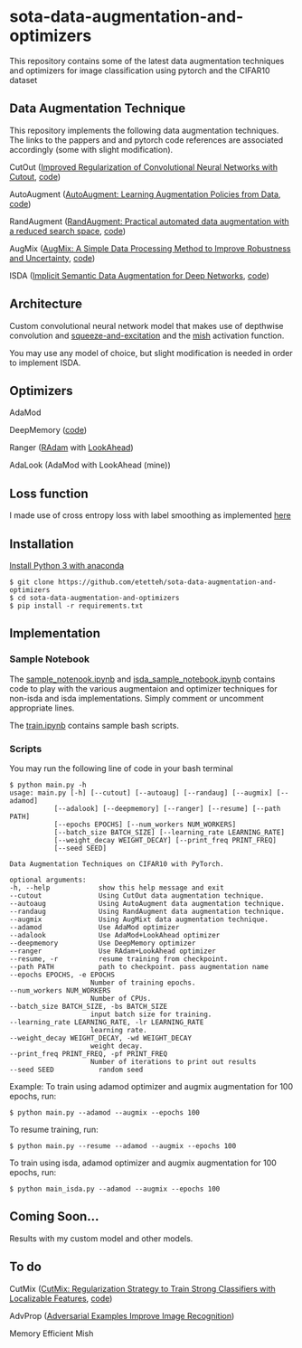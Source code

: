 # sota-data-augmentation-and-optimizers
This repository contains some of the latest data augmentation techniques and optimizers for image classification using pytorch and the CIFAR10 dataset

## Data Augmentation Technique
This repository implements the following data augmentation techniques. The links to the pappers and and pytorch code references are associated accordingly (some with slight modification).

CutOut ([Improved Regularization of Convolutional Neural Networks with Cutout](https://arxiv.org/pdf/1708.04552.pdf), [code](https://github.com/uoguelph-mlrg/Cutout))

AutoAugment ([AutoAugment: Learning Augmentation Policies from Data](https://arxiv.org/abs/1805.09501v1), [code](https://github.com/DeepVoltaire/AutoAugment))

RandAugment ([RandAugment: Practical automated data augmentation with a reduced search space](https://arxiv.org/pdf/1909.13719v2.pdf), [code](https://github.com/ildoonet/pytorch-randaugment))

AugMix ([AugMix: A Simple Data Processing Method to Improve Robustness and Uncertainty](https://arxiv.org/pdf/1912.02781v1.pdf), [code](https://github.com/google-research/augmix))

ISDA ([Implicit Semantic Data Augmentation for Deep Networks](https://arxiv.org/pdf/1909.12220v4.pdf), [code](https://github.com/blackfeather-wang/ISDA-for-Deep-Networks))

## Architecture
Custom convolutional neural network model that makes use of depthwise convolution and [squeeze-and-excitation](https://arxiv.org/pdf/1709.01507v4.pdf) and the [mish](https://arxiv.org/pdf/1908.08681v2.pdf) activation function.

You may use any model of choice, but slight modification is needed in order to implement ISDA.

## Optimizers
AdaMod

DeepMemory ([code](https://github.com/lessw2020/Best-Deep-Learning-Optimizers)) 

Ranger ([RAdam](https://arxiv.org/pdf/1908.03265v1.pdf) with [LookAhead](https://arxiv.org/abs/1907.08610)) 

AdaLook (AdaMod with LookAhead (mine)) 

## Loss function
I made use of cross entropy loss with label smoothing as implemented [here](https://github.com/eladhoffer/utils.pytorch/blob/master/cross_entropy.py)

## Installation
[Install Python 3 with anaconda](https://www.continuum.io/downloads)

    $ git clone https://github.com/etetteh/sota-data-augmentation-and-optimizers
    $ cd sota-data-augmentation-and-optimizers
    $ pip install -r requirements.txt

## Implementation
### Sample Notebook
The [sample_notenook.ipynb](https://github.com/etetteh/sota-data-augmentation-and-optimizers/blob/master/sample_notebook.ipynb) and [isda_sample_notebook.ipynb](https://github.com/etetteh/sota-data-augmentation-and-optimizers/blob/master/isda_sample_notebook.ipynb) contains code to play with the various augmentaion and optimizer techniques for non-isda and isda implementations. Simply comment or uncomment appropriate lines.

The [train.ipynb](https://github.com/etetteh/sota-data-augmentation-and-optimizers/blob/master/train.ipynb) contains sample bash scripts.


### Scripts
You may run the following line of code in your bash terminal


    $ python main.py -h
    usage: main.py [-h] [--cutout] [--autoaug] [--randaug] [--augmix] [--adamod]
               [--adalook] [--deepmemory] [--ranger] [--resume] [--path PATH]
               [--epochs EPOCHS] [--num_workers NUM_WORKERS]
               [--batch_size BATCH_SIZE] [--learning_rate LEARNING_RATE]
               [--weight_decay WEIGHT_DECAY] [--print_freq PRINT_FREQ]
               [--seed SEED]

    Data Augmentation Techniques on CIFAR10 with PyTorch.

    optional arguments:
    -h, --help            show this help message and exit
    --cutout              Using CutOut data augmentation technique.
    --autoaug             Using AutoAugment data augmentation technique.
    --randaug             Using RandAugment data augmentation technique.
    --augmix              Using AugMixt data augmentation technique.
    --adamod              Use AdaMod optimizer
    --adalook             Use AdaMod+LookAhead optimizer
    --deepmemory          Use DeepMemory optimizer
    --ranger              Use RAdam+LookAhead optimizer
    --resume, -r          resume training from checkpoint.
    --path PATH           path to checkpoint. pass augmentation name
    --epochs EPOCHS, -e EPOCHS
                        Number of training epochs.
    --num_workers NUM_WORKERS
                        Number of CPUs.
    --batch_size BATCH_SIZE, -bs BATCH_SIZE
                        input batch size for training.
    --learning_rate LEARNING_RATE, -lr LEARNING_RATE
                        learning rate.
    --weight_decay WEIGHT_DECAY, -wd WEIGHT_DECAY
                        weight decay.
    --print_freq PRINT_FREQ, -pf PRINT_FREQ
                        Number of iterations to print out results
    --seed SEED           random seed

Example: 
To train using adamod optimizer and augmix augmentation for 100 epochs, run:

    $ python main.py --adamod --augmix --epochs 100

To resume training, run:

    $ python main.py --resume --adamod --augmix --epochs 100
    
To train using isda, adamod optimizer and augmix augmentation for 100 epochs, run:

    $ python main_isda.py --adamod --augmix --epochs 100

## Coming Soon...
Results with my custom model and other models.

## To do
CutMix ([CutMix: Regularization Strategy to Train Strong Classifiers with Localizable Features](https://arxiv.org/pdf/1905.04899v2.pdf), [code](https://github.com/clovaai/CutMix-PyTorch))

AdvProp ([Adversarial Examples Improve Image Recognition](https://arxiv.org/pdf/1911.09665v1.pdf))

Memory Efficient Mish
